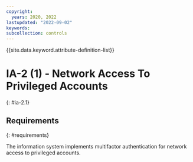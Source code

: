 ```yaml
---
copyright:
  years: 2020, 2022
lastupdated: "2022-09-02"
keywords: 
subcollection: controls
---
```



{{site.data.keyword.attribute-definition-list}}


# IA-2 (1) - Network Access To Privileged Accounts
{: #ia-2.1}

## Requirements
{: #requirements}

The information system implements multifactor authentication for network access to privileged accounts.


